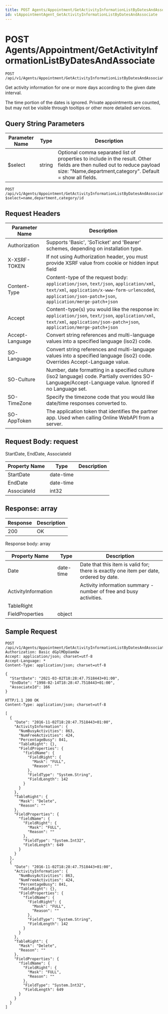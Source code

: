 ```yaml
---
title: POST Agents/Appointment/GetActivityInformationListByDatesAndAssociate
id: v1AppointmentAgent_GetActivityInformationListByDatesAndAssociate
---
```


# POST Agents/Appointment/GetActivityInformationListByDatesAndAssociate

```http
POST /api/v1/Agents/Appointment/GetActivityInformationListByDatesAndAssociate
```

Get activity information for one or more days according to the given date interval.

The time portion of the dates is ignored. Private appointments are counted, but may not be visible through tooltips or other more detailed services.





## Query String Parameters

| Parameter Name | Type |  Description |
|----------------|------|--------------|
| $select | string |  Optional comma separated list of properties to include in the result. Other fields are then nulled out to reduce payload size: "Name,department,category". Default = show all fields. |

```http
POST /api/v1/Agents/Appointment/GetActivityInformationListByDatesAndAssociate?$select=name,department,category/id
```


## Request Headers

| Parameter Name | Description |
|----------------|-------------|
| Authorization  | Supports 'Basic', 'SoTicket' and 'Bearer' schemes, depending on installation type. |
| X-XSRF-TOKEN   | If not using Authorization header, you must provide XSRF value from cookie or hidden input field |
| Content-Type | Content-type of the request body: `application/json`, `text/json`, `application/xml`, `text/xml`, `application/x-www-form-urlencoded`, `application/json-patch+json`, `application/merge-patch+json` |
| Accept         | Content-type(s) you would like the response in: `application/json`, `text/json`, `application/xml`, `text/xml`, `application/json-patch+json`, `application/merge-patch+json` |
| Accept-Language | Convert string references and multi-language values into a specified language (iso2) code. |
| SO-Language | Convert string references and multi-language values into a specified language (iso2) code. Overrides Accept-Language value. |
| SO-Culture | Number, date formatting in a specified culture (iso2 language) code. Partially overrides SO-Language/Accept-Language value. Ignored if no Language set. |
| SO-TimeZone | Specify the timezone code that you would like date/time responses converted to. |
| SO-AppToken | The application token that identifies the partner app. Used when calling Online WebAPI from a server. |

## Request Body: request  

StartDate, EndDate, AssociateId 

| Property Name | Type |  Description |
|----------------|------|--------------|
| StartDate | date-time |  |
| EndDate | date-time |  |
| AssociateId | int32 |  |


## Response: array



| Response | Description |
|----------------|-------------|
| 200 | OK |

Response body: array

| Property Name | Type |  Description |
|----------------|------|--------------|
| Date | date-time | Date that this item is valid for; there is exactly one item per date, ordered by date. |
| ActivityInformation |  | Activity information summary - number of free and busy activities. |
| TableRight |  |  |
| FieldProperties | object |  |

## Sample Request

```http!
POST /api/v1/Agents/Appointment/GetActivityInformationListByDatesAndAssociate
Authorization: Basic dGplMDpUamUw
Accept: application/json; charset=utf-8
Accept-Language: *
Content-Type: application/json; charset=utf-8

{
  "StartDate": "2021-03-02T18:28:47.7518443+01:00",
  "EndDate": "1998-02-14T18:28:47.7518443+01:00",
  "AssociateId": 166
}
```

```http_
HTTP/1.1 200 OK
Content-Type: application/json; charset=utf-8

[
  {
    "Date": "2016-11-02T18:28:47.7518443+01:00",
    "ActivityInformation": {
      "NumBusyActivities": 863,
      "NumFreeActivities": 424,
      "PercentageBusy": 841,
      "TableRight": {},
      "FieldProperties": {
        "fieldName": {
          "FieldRight": {
            "Mask": "FULL",
            "Reason": ""
          },
          "FieldType": "System.String",
          "FieldLength": 142
        }
      }
    },
    "TableRight": {
      "Mask": "Delete",
      "Reason": ""
    },
    "FieldProperties": {
      "fieldName": {
        "FieldRight": {
          "Mask": "FULL",
          "Reason": ""
        },
        "FieldType": "System.Int32",
        "FieldLength": 649
      }
    }
  },
  {
    "Date": "2016-11-02T18:28:47.7518443+01:00",
    "ActivityInformation": {
      "NumBusyActivities": 863,
      "NumFreeActivities": 424,
      "PercentageBusy": 841,
      "TableRight": {},
      "FieldProperties": {
        "fieldName": {
          "FieldRight": {
            "Mask": "FULL",
            "Reason": ""
          },
          "FieldType": "System.String",
          "FieldLength": 142
        }
      }
    },
    "TableRight": {
      "Mask": "Delete",
      "Reason": ""
    },
    "FieldProperties": {
      "fieldName": {
        "FieldRight": {
          "Mask": "FULL",
          "Reason": ""
        },
        "FieldType": "System.Int32",
        "FieldLength": 649
      }
    }
  }
]
```